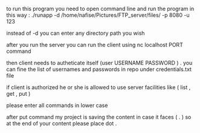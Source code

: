 to run this program you need to open command line and run the program in this way : ./runapp -d /home/nafise/Pictures/FTP_server/files/ -p 8080 -u 123 

instead of -d you can enter any directory path you wish 

after you run the server you can run the client using nc localhost PORT command 

then client needs to autheticate itself (user USERNAME PASSWORD )  . you can fine the list of usernames and passwords in repo under credentials.txt file 

if client is authorized he or she is allowed to use server facilities like ( list , get , put ) 

please enter all commands in lower case 

after put command my project is saving the content in case it faces ( . ) so at the end of your content please place dot .

